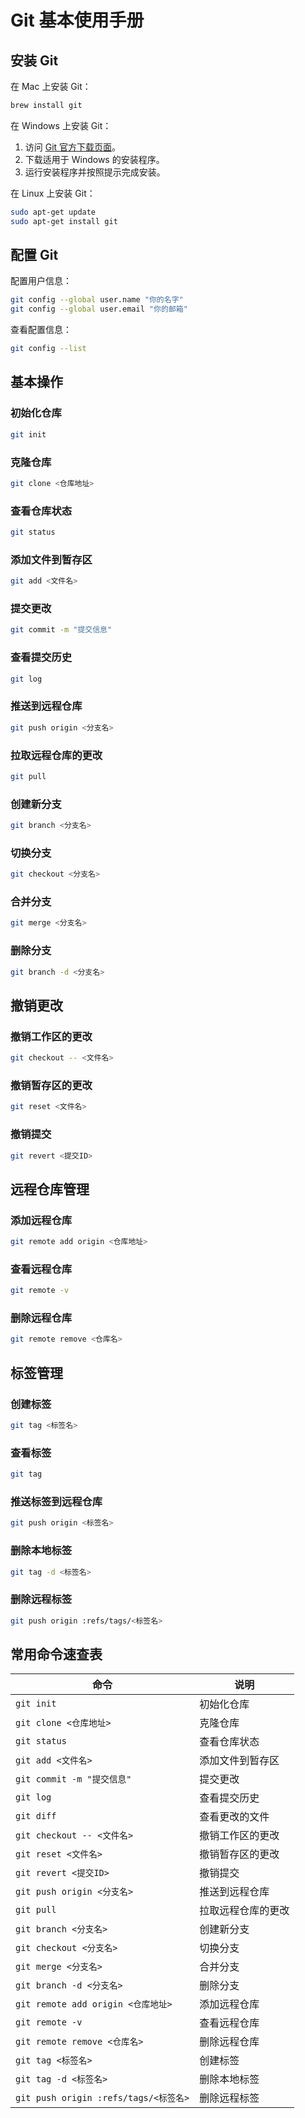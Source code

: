 # Git 基本使用手册

## 安装 Git

在 Mac 上安装 Git：

```bash
brew install git
```

在 Windows 上安装 Git：

1. 访问 [Git 官方下载页面](https://git-scm.com/download/win)。
2. 下载适用于 Windows 的安装程序。
3. 运行安装程序并按照提示完成安装。

在 Linux 上安装 Git：

```bash
sudo apt-get update
sudo apt-get install git
```

## 配置 Git

配置用户信息：

```bash
git config --global user.name "你的名字"
git config --global user.email "你的邮箱"
```

查看配置信息：

```bash
git config --list
```

## 基本操作

### 初始化仓库

```bash
git init
```

### 克隆仓库

```bash
git clone <仓库地址>
```

### 查看仓库状态

```bash
git status
```

### 添加文件到暂存区

```bash
git add <文件名>
```

### 提交更改

```bash
git commit -m "提交信息"
```

### 查看提交历史

```bash
git log
```

### 推送到远程仓库

```bash
git push origin <分支名>
```

### 拉取远程仓库的更改

```bash
git pull
```

### 创建新分支

```bash
git branch <分支名>
```

### 切换分支

```bash
git checkout <分支名>
```

### 合并分支

```bash
git merge <分支名>
```

### 删除分支

```bash
git branch -d <分支名>
```

## 撤销更改

### 撤销工作区的更改

```bash
git checkout -- <文件名>
```

### 撤销暂存区的更改

```bash
git reset <文件名>
```

### 撤销提交

```bash
git revert <提交ID>
```

## 远程仓库管理

### 添加远程仓库

```bash
git remote add origin <仓库地址>
```

### 查看远程仓库

```bash
git remote -v
```

### 删除远程仓库

```bash
git remote remove <仓库名>
```

## 标签管理

### 创建标签

```bash
git tag <标签名>
```

### 查看标签

```bash
git tag
```

### 推送标签到远程仓库

```bash
git push origin <标签名>
```

### 删除本地标签

```bash
git tag -d <标签名>
```

### 删除远程标签

```bash
git push origin :refs/tags/<标签名>
```

## 常用命令速查表

| 命令 | 说明 |
| --- | --- |
| `git init` | 初始化仓库 |
| `git clone <仓库地址>` | 克隆仓库 |
| `git status` | 查看仓库状态 |
| `git add <文件名>` | 添加文件到暂存区 |
| `git commit -m "提交信息"` | 提交更改 |
| `git log` | 查看提交历史 |
| `git diff` | 查看更改的文件 |
| `git checkout -- <文件名>` | 撤销工作区的更改 |
| `git reset <文件名>` | 撤销暂存区的更改 |
| `git revert <提交ID>` | 撤销提交 |
| `git push origin <分支名>` | 推送到远程仓库 |
| `git pull` | 拉取远程仓库的更改 |
| `git branch <分支名>` | 创建新分支 |
| `git checkout <分支名>` | 切换分支 |
| `git merge <分支名>` | 合并分支 |
| `git branch -d <分支名>` | 删除分支 |
| `git remote add origin <仓库地址>` | 添加远程仓库 |
| `git remote -v` | 查看远程仓库 |
| `git remote remove <仓库名>` | 删除远程仓库 |
| `git tag <标签名>` | 创建标签 |
| `git tag -d <标签名>` | 删除本地标签 |
| `git push origin :refs/tags/<标签名>` | 删除远程标签 |
